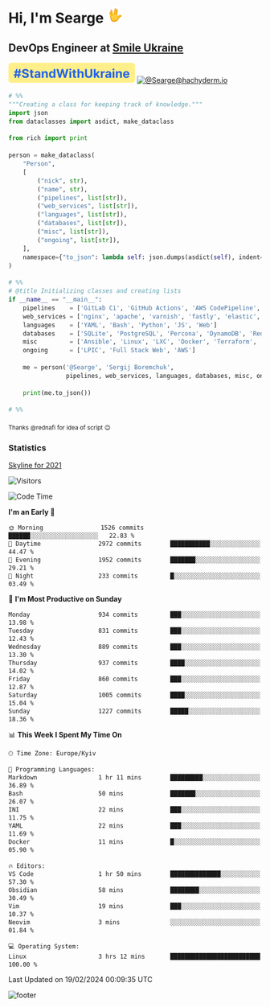 # Hi, I'm Searge <img src="images/vulcan.webp" style="display: inline-block; margin: 0; height: 2rem" alt="Vulcan salute" />

## DevOps Engineer at [Smile Ukraine](https://smile-ukraine.com/en)

[![Stand With Ukraine](https://raw.githubusercontent.com/vshymanskyy/StandWithUkraine/main/badges/StandWithUkraine.svg)](https://stand-with-ukraine.pp.ua)
<a rel="me" href="https://hachyderm.io/@Searge">![@Searge@hachyderm.io](https://img.shields.io/badge/-@Searge-%232B90D9?logo=mastodon&logoColor=white)</a>

```python
# %%
"""Creating a class for keeping track of knowledge."""
import json
from dataclasses import asdict, make_dataclass

from rich import print

person = make_dataclass(
    "Person",
    [
        ("nick", str),
        ("name", str),
        ("pipelines", list[str]),
        ("web_services", list[str]),
        ("languages", list[str]),
        ("databases", list[str]),
        ("misc", list[str]),
        ("ongoing", list[str]),
    ],
    namespace={"to_json": lambda self: json.dumps(asdict(self), indent=4)},
)

# %%
# @title Initializing classes and creating lists
if __name__ == "__main__":
    pipelines    = ['GitLab Ci', 'GitHub Actions', 'AWS CodePipeline', 'Jenkins']
    web_services = ['nginx', 'apache', 'varnish', 'fastly', 'elastic', 'solr']
    languages    = ['YAML', 'Bash', 'Python', 'JS', 'Web']
    databases    = ['SQLite', 'PostgreSQL', 'Percona', 'DynamoDB', 'Redis']
    misc         = ['Ansible', 'Linux', 'LXC', 'Docker', 'Terraform', 'AWS']
    ongoing      = ['LPIC', 'Full Stack Web', 'AWS']

    me = person('@Searge', 'Sergij Boremchuk',
                pipelines, web_services, languages, databases, misc, ongoing)

    print(me.to_json())

# %%

```

<sub>Thanks @rednafi for idea of script :wink:</sub>

### Statistics

[Skyline for 2021](https://skyline.github.com/Searge/2021)

![Visitors](https://komarev.com/ghpvc/?username=searge&label=Profile%20views&color=0e75b6&style=flat) 
<!--START_SECTION:waka-->
![Code Time](http://img.shields.io/badge/Code%20Time-2%2C420%20hrs%2035%20mins-blue)

**I'm an Early 🐤** 

```text
🌞 Morning                1526 commits        ██████░░░░░░░░░░░░░░░░░░░   22.83 % 
🌆 Daytime                2972 commits        ███████████░░░░░░░░░░░░░░   44.47 % 
🌃 Evening                1952 commits        ███████░░░░░░░░░░░░░░░░░░   29.21 % 
🌙 Night                  233 commits         █░░░░░░░░░░░░░░░░░░░░░░░░   03.49 % 
```
📅 **I'm Most Productive on Sunday** 

```text
Monday                   934 commits         ███░░░░░░░░░░░░░░░░░░░░░░   13.98 % 
Tuesday                  831 commits         ███░░░░░░░░░░░░░░░░░░░░░░   12.43 % 
Wednesday                889 commits         ███░░░░░░░░░░░░░░░░░░░░░░   13.30 % 
Thursday                 937 commits         ████░░░░░░░░░░░░░░░░░░░░░   14.02 % 
Friday                   860 commits         ███░░░░░░░░░░░░░░░░░░░░░░   12.87 % 
Saturday                 1005 commits        ████░░░░░░░░░░░░░░░░░░░░░   15.04 % 
Sunday                   1227 commits        █████░░░░░░░░░░░░░░░░░░░░   18.36 % 
```


📊 **This Week I Spent My Time On** 

```text
🕑︎ Time Zone: Europe/Kyiv

💬 Programming Languages: 
Markdown                 1 hr 11 mins        █████████░░░░░░░░░░░░░░░░   36.89 % 
Bash                     50 mins             ███████░░░░░░░░░░░░░░░░░░   26.07 % 
INI                      22 mins             ███░░░░░░░░░░░░░░░░░░░░░░   11.75 % 
YAML                     22 mins             ███░░░░░░░░░░░░░░░░░░░░░░   11.69 % 
Docker                   11 mins             █░░░░░░░░░░░░░░░░░░░░░░░░   05.90 % 

🔥 Editors: 
VS Code                  1 hr 50 mins        ██████████████░░░░░░░░░░░   57.30 % 
Obsidian                 58 mins             ████████░░░░░░░░░░░░░░░░░   30.49 % 
Vim                      19 mins             ███░░░░░░░░░░░░░░░░░░░░░░   10.37 % 
Neovim                   3 mins              ░░░░░░░░░░░░░░░░░░░░░░░░░   01.84 % 

💻 Operating System: 
Linux                    3 hrs 12 mins       █████████████████████████   100.00 % 
```


 Last Updated on 19/02/2024 00:09:35 UTC
<!--END_SECTION:waka-->

![footer](https://capsule-render.vercel.app/api?type=waving&color=gradient&customColorList=14,21&height=82&section=footer)
